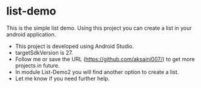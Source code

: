 # list-demo
This is the simple list demo. Using this project you can create a list in your android application.
* This project is developed using Android Studio.
* targetSdkVersion is 27.
* Follow me or save the URL (https://github.com/aksaini007/) to get more projects in future.
* In module List-Demo2 you will find another option to create a list.
* Let me know if you need further help.